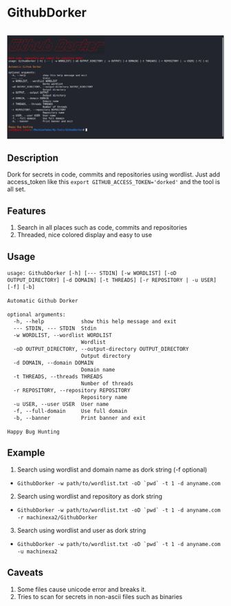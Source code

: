 # GithubDorker
&nbsp;&nbsp;&nbsp;&nbsp;&nbsp;&nbsp;&nbsp;&nbsp;&nbsp;&nbsp;&nbsp;&nbsp;&nbsp;&nbsp;&nbsp;&nbsp;&nbsp;&nbsp;&nbsp;&nbsp;&nbsp;&nbsp;&nbsp;&nbsp;&nbsp;&nbsp;&nbsp;&nbsp;&nbsp;&nbsp;&nbsp;&nbsp;&nbsp;&nbsp;&nbsp;&nbsp;&nbsp;&nbsp;&nbsp;&nbsp;&nbsp;&nbsp;&nbsp;&nbsp;&nbsp;&nbsp;&nbsp;&nbsp;&nbsp;&nbsp;&nbsp;&nbsp;&nbsp;&nbsp;&nbsp;&nbsp;&nbsp;&nbsp;&nbsp;&nbsp;![Git Dork](lib/GITHUBDORKER.png)

## Description
Dork for secrets in code, commits and repositories using wordlist. Just add access_token like this `export GITHUB_ACCESS_TOKEN='dorked'` and the tool is all set.

## Features
1. Search in all places such as code, commits and repositories
2. Threaded, nice colored display and easy to use

## Usage
```
usage: GithubDorker [-h] [--- STDIN] [-w WORDLIST] [-oD OUTPUT_DIRECTORY] [-d DOMAIN] [-t THREADS] [-r REPOSITORY | -u USER] [-f] [-b]

Automatic Github Dorker

optional arguments:
  -h, --help            show this help message and exit
  --- STDIN, --- STDIN  Stdin
  -w WORDLIST, --wordlist WORDLIST
                        Wordlist
  -oD OUTPUT_DIRECTORY, --output-directory OUTPUT_DIRECTORY
                        Output directory
  -d DOMAIN, --domain DOMAIN
                        Domain name
  -t THREADS, --threads THREADS
                        Number of threads
  -r REPOSITORY, --repository REPOSITORY
                        Repository name
  -u USER, --user USER  User name
  -f, --full-domain     Use full domain
  -b, --banner          Print banner and exit

Happy Bug Hunting
```

## Example
1. Search using wordlist and domain name as dork string (-f optional)
* ```GithubDorker -w path/to/wordlist.txt -oD `pwd` -t 1 -d anyname.com```  
2. Search using wordlist and repository as dork string
* ```GithubDorker -w path/to/wordlist.txt -oD `pwd` -t 1 -d anyname.com -r machinexa2/GithubDorker```
3. Search using wordlist and user as dork string
* ```GithubDorker -w path/to/wordlist.txt -oD `pwd` -t 1 -d anyname.com -u machinexa2```

## Caveats
1. Some files cause unicode error and breaks it.
2. Tries to scan for secrets in non-ascii files such as binaries
